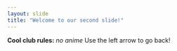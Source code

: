 ```yaml
---
layout: slide
title: "Welcome to our second slide!"
---
```

**Cool club rules:** _no anime_
Use the left arrow to go back!